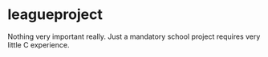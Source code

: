 # leagueproject

Nothing very important really. Just a mandatory school project requires very little C experience.
